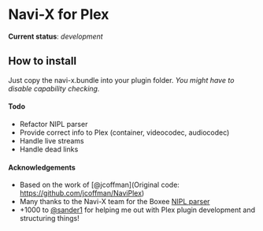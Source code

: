 # Navi-X for Plex
**Current status**: *development*

## How to install
Just copy the navi-x.bundle into your plugin folder.
*You might have to disable capability checking.*

#### Todo
- Refactor NIPL parser
- Provide correct info to Plex (container, videocodec, audiocodec)
- Handle live streams
- Handle dead links


#### Acknowledgements


* Based on the work of [@jcoffman](Original code: https://github.com/jcoffman/NaviPlex)
* Many thanks to the Navi-X team for the Boxee [NIPL parser](http://code.google.com/p/navi-x/source/browse/trunk/Navi-X%20BOXEE/beta/com.navix.main/source/libs/nipl.py)
* +1000 to [@sander1](https://github.com/sander1) for helping me out with Plex plugin development and structuring things!

